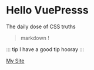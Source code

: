 
# Hello VuePresss

The daily dose of CSS truths

> markdown !

::: tip I have a good tip
hooray
:::

[My Site](http://michaelmanzano.com)